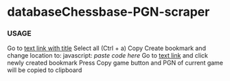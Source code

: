 # databaseChessbase-PGN-scraper

### USAGE
Go to [text link with title](https://raw.githubusercontent.com/shtayerc/databaseChessbase-PGN-scraper/master/main.js "link")
Select all (Ctrl + a)
Copy
Create bookmark and change location to:
javascript: _paste code here_
Go to [text link](http://database.chessbase.com/) and click newly created bookmark
Press Copy game button and PGN of current game will be copied to clipboard
